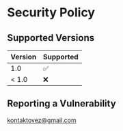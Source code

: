 # Security Policy

## Supported Versions


| Version | Supported          |
| ------- | ------------------ |
|   1.0   | :white_check_mark: |
| < 1.0   | :x:                |


## Reporting a Vulnerability

kontaktovez@gmail.com
